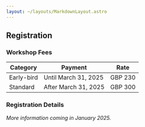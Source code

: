 ```yaml
---
layout: ~/layouts/MarkdownLayout.astro
---
```


## Registration

### Workshop Fees

| Category   | Payment              | Rate    |
| ---------- | -------------------- | ------- |
| Early-bird | Until March 31, 2025 | GBP 230 |
| Standard   | After March 31, 2025 | GBP 300 |

### Registration Details

_More information coming in January 2025._
